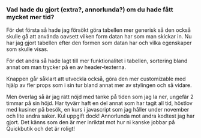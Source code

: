 ### Vad hade du gjort (extra?, annorlunda?) om du hade fått mycket mer tid?

För det första så hade jag försökt göra tabellen mer generisk så den också skulle gå att använda oavsett vilken form datan har som man skickar in. Nu har jag gjort tabellen efter den formen som datan har och vilka egenskaper som skulle visas.

För det andra så hade lagt till mer funktionalitet i tabellen, sortering bland annat om man trycker på en av header-texterna.

Knappen går såklart att utveckla också, göra den mer customizable med hjälp av fler props som i sin tur bland annat mer av stylingen och så vidare.

Men överlag så är jag rätt nöjd med tanke på tiden som jag la ner, ungefär 2 timmar på sin höjd. Har tyvärr haft en del annat som har tagit all tid, höstlov med kusiner på besök, en kurs i javascript som jag håller under november och lite andra saker. Kul uppgift dock! Annorlunda mot andra kodtest jag har gjort. Det känns som den är mer inriktat mot hur ni kanske jobbar på Quickbutik och det är roligt!
